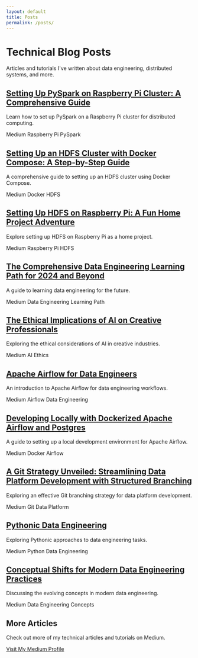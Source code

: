 ```yaml
---
layout: default
title: Posts
permalink: /posts/
---
```


<h1 class="display-4 text-gradient mb-5">Technical Blog Posts</h1>

<p class="lead mb-5">Articles and tutorials I've written about data engineering, distributed systems, and more.</p>

<div class="row g-4">
  <div class="col-md-6 col-lg-4">
    <div class="card bg-dark-glass h-100 border-glow cert-card">
      <div class="card-body">
        <h2 class="h5 mb-3">
          <a href="https://medium.com/@bytemedirk/setting-up-pyspark-on-raspberry-pi-cluster-a-comprehensive-guide-946aa33d617b" target="_blank" rel="noopener noreferrer" class="text-light stretched-link">Setting Up PySpark on Raspberry Pi Cluster: A Comprehensive Guide</a>
        </h2>
        <p class="text-light-muted small mb-3">Learn how to set up PySpark on a Raspberry Pi cluster for distributed computing.</p>
        <div class="d-flex align-items-center mt-auto">
          <i class="fab fa-medium text-primary me-2"></i>
          <span class="small text-light-muted">Medium</span>
          <span class="ms-auto badge bg-tech">Raspberry Pi</span>
          <span class="badge bg-tech ms-2">PySpark</span>
        </div>
      </div>
    </div>
  </div>

  <div class="col-md-6 col-lg-4">
    <div class="card bg-dark-glass h-100 border-glow cert-card">
      <div class="card-body">
        <h2 class="h5 mb-3">
          <a href="https://medium.com/@bytemedirk/setting-up-an-hdfs-cluster-with-docker-compose-a-step-by-step-guide-4541cd15b168" target="_blank" rel="noopener noreferrer" class="text-light stretched-link">Setting Up an HDFS Cluster with Docker Compose: A Step-by-Step Guide</a>
        </h2>
        <p class="text-light-muted small mb-3">A comprehensive guide to setting up an HDFS cluster using Docker Compose.</p>
        <div class="d-flex align-items-center mt-auto">
          <i class="fab fa-medium text-primary me-2"></i>
          <span class="small text-light-muted">Medium</span>
          <span class="ms-auto badge bg-tech">Docker</span>
          <span class="badge bg-tech ms-2">HDFS</span>
        </div>
      </div>
    </div>
  </div>

  <div class="col-md-6 col-lg-4">
    <div class="card bg-dark-glass h-100 border-glow cert-card">
      <div class="card-body">
        <h2 class="h5 mb-3">
          <a href="https://medium.com/@bytemedirk/setting-up-hdfs-on-raspberry-pi-a-fun-home-project-adventure-bb6c7d2fc426" target="_blank" rel="noopener noreferrer" class="text-light stretched-link">Setting Up HDFS on Raspberry Pi: A Fun Home Project Adventure</a>
        </h2>
        <p class="text-light-muted small mb-3">Explore setting up HDFS on Raspberry Pi as a home project.</p>
        <div class="d-flex align-items-center mt-auto">
          <i class="fab fa-medium text-primary me-2"></i>
          <span class="small text-light-muted">Medium</span>
          <span class="ms-auto badge bg-tech">Raspberry Pi</span>
          <span class="badge bg-tech ms-2">HDFS</span>
        </div>
      </div>
    </div>
  </div>

  <div class="col-md-6 col-lg-4">
    <div class="card bg-dark-glass h-100 border-glow cert-card">
      <div class="card-body">
        <h2 class="h5 mb-3">
          <a href="https://medium.com/@bytemedirk/the-comprehensive-data-engineering-learning-path-for-2024-and-beyond-bf608764d953" target="_blank" rel="noopener noreferrer" class="text-light stretched-link">The Comprehensive Data Engineering Learning Path for 2024 and Beyond</a>
        </h2>
        <p class="text-light-muted small mb-3">A guide to learning data engineering for the future.</p>
        <div class="d-flex align-items-center mt-auto">
          <i class="fab fa-medium text-primary me-2"></i>
          <span class="small text-light-muted">Medium</span>
          <span class="ms-auto badge bg-tech">Data Engineering</span>
          <span class="badge bg-tech ms-2">Learning Path</span>
        </div>
      </div>
    </div>
  </div>

  <div class="col-md-6 col-lg-4">
    <div class="card bg-dark-glass h-100 border-glow cert-card">
      <div class="card-body">
        <h2 class="h5 mb-3">
          <a href="https://medium.com/@bytemedirk/the-ethical-implications-of-ai-on-creative-professionals-38ec6ed983e2" target="_blank" rel="noopener noreferrer" class="text-light stretched-link">The Ethical Implications of AI on Creative Professionals</a>
        </h2>
        <p class="text-light-muted small mb-3">Exploring the ethical considerations of AI in creative industries.</p>
        <div class="d-flex align-items-center mt-auto">
          <i class="fab fa-medium text-primary me-2"></i>
          <span class="small text-light-muted">Medium</span>
          <span class="ms-auto badge bg-tech">AI</span>
          <span class="badge bg-tech ms-2">Ethics</span>
        </div>
      </div>
    </div>
  </div>

  <div class="col-md-6 col-lg-4">
    <div class="card bg-dark-glass h-100 border-glow cert-card">
      <div class="card-body">
        <h2 class="h5 mb-3">
          <a href="https://medium.com/@bytemedirk/apache-airflow-for-data-engineers-ca39cc897070" target="_blank" rel="noopener noreferrer" class="text-light stretched-link">Apache Airflow for Data Engineers</a>
        </h2>
        <p class="text-light-muted small mb-3">An introduction to Apache Airflow for data engineering workflows.</p>
        <div class="d-flex align-items-center mt-auto">
          <i class="fab fa-medium text-primary me-2"></i>
          <span class="small text-light-muted">Medium</span>
          <span class="ms-auto badge bg-tech">Airflow</span>
          <span class="badge bg-tech ms-2">Data Engineering</span>
        </div>
      </div>
    </div>
  </div>

  <div class="col-md-6 col-lg-4">
    <div class="card bg-dark-glass h-100 border-glow cert-card">
      <div class="card-body">
        <h2 class="h5 mb-3">
          <a href="https://medium.com/@bytemedirk/developing-locally-with-dockerized-apache-airflow-and-postgres-a2890b8ae199" target="_blank" rel="noopener noreferrer" class="text-light stretched-link">Developing Locally with Dockerized Apache Airflow and Postgres</a>
        </h2>
        <p class="text-light-muted small mb-3">A guide to setting up a local development environment for Apache Airflow.</p>
        <div class="d-flex align-items-center mt-auto">
          <i class="fab fa-medium text-primary me-2"></i>
          <span class="small text-light-muted">Medium</span>
          <span class="ms-auto badge bg-tech">Docker</span>
          <span class="badge bg-tech ms-2">Airflow</span>
        </div>
      </div>
    </div>
  </div>

  <div class="col-md-6 col-lg-4">
    <div class="card bg-dark-glass h-100 border-glow cert-card">
      <div class="card-body">
        <h2 class="h5 mb-3">
          <a href="https://medium.com/@bytemedirk/a-git-strategy-unveiled-streamlining-data-platform-development-with-structured-branching-8201fd224be0" target="_blank" rel="noopener noreferrer" class="text-light stretched-link">A Git Strategy Unveiled: Streamlining Data Platform Development with Structured Branching</a>
        </h2>
        <p class="text-light-muted small mb-3">Exploring an effective Git branching strategy for data platform development.</p>
        <div class="d-flex align-items-center mt-auto">
          <i class="fab fa-medium text-primary me-2"></i>
          <span class="small text-light-muted">Medium</span>
          <span class="ms-auto badge bg-tech">Git</span>
          <span class="badge bg-tech ms-2">Data Platform</span>
        </div>
      </div>
    </div>
  </div>

  <div class="col-md-6 col-lg-4">
    <div class="card bg-dark-glass h-100 border-glow cert-card">
      <div class="card-body">
        <h2 class="h5 mb-3">
          <a href="https://medium.com/@bytemedirk/pythonic-data-engineering-f35b138397d6" target="_blank" rel="noopener noreferrer" class="text-light stretched-link">Pythonic Data Engineering</a>
        </h2>
        <p class="text-light-muted small mb-3">Exploring Pythonic approaches to data engineering tasks.</p>
        <div class="d-flex align-items-center mt-auto">
          <i class="fab fa-medium text-primary me-2"></i>
          <span class="small text-light-muted">Medium</span>
          <span class="ms-auto badge bg-tech">Python</span>
          <span class="badge bg-tech ms-2">Data Engineering</span>
        </div>
      </div>
    </div>
  </div>

  <div class="col-md-6 col-lg-4">
    <div class="card bg-dark-glass h-100 border-glow cert-card">
      <div class="card-body">
        <h2 class="h5 mb-3">
          <a href="https://medium.com/@bytemedirk/conceptual-shifts-for-modern-data-engineering-practices-01d64aa0b6b1" target="_blank" rel="noopener noreferrer" class="text-light stretched-link">Conceptual Shifts for Modern Data Engineering Practices</a>
        </h2>
        <p class="text-light-muted small mb-3">Discussing the evolving concepts in modern data engineering.</p>
        <div class="d-flex align-items-center mt-auto">
          <i class="fab fa-medium text-primary me-2"></i>
          <span class="small text-light-muted">Medium</span>
          <span class="ms-auto badge bg-tech">Data Engineering</span>
          <span class="badge bg-tech ms-2">Concepts</span>
        </div>
      </div>
    </div>
  </div>
</div>

<!-- Medium Profile Section -->
<div class="card bg-dark-glass border-glow mt-5">
  <div class="card-body text-center">
    <h2 class="card-title section-title mb-4">
      <i class="fab fa-medium me-2 text-primary"></i>More Articles
    </h2>
    <p class="mb-4">Check out more of my technical articles and tutorials on Medium.</p>
    <a href="https://medium.com/@bytemedirk" class="btn btn-outline-primary" target="_blank">
      <i class="fab fa-medium me-2"></i>Visit My Medium Profile
    </a>
  </div>
</div>
